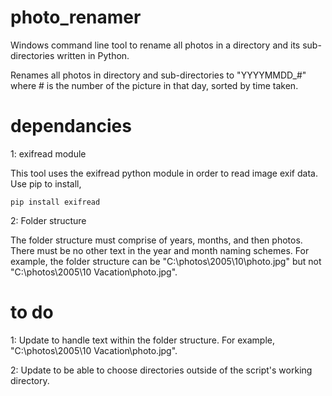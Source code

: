# photo_renamer
Windows command line tool to rename all photos in a directory and its sub-directories written in Python.

Renames all photos in directory and sub-directories to "YYYYMMDD_#" where # is the number of the picture in that day, sorted by time taken.

# dependancies
1: exifread module

This tool uses the exifread python module in order to read image exif data. Use pip to install,
```
pip install exifread
```
2: Folder structure

The folder structure must comprise of years, months, and then photos. There must be no other text in the year and month naming schemes. For example, the folder structure can be "C:\photos\2005\10\photo.jpg" but not "C:\photos\2005\10 Vacation\photo.jpg".

# to do
1: Update to handle text within the folder structure. For example, "C:\photos\2005\10 Vacation\photo.jpg".

2: Update to be able to choose directories outside of the script's working directory.
